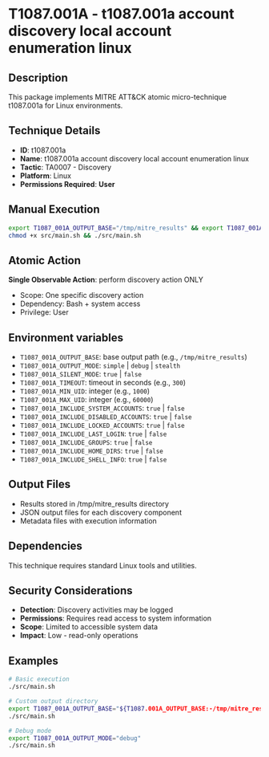 # T1087.001A - t1087.001a account discovery local account enumeration linux

## Description
This package implements MITRE ATT&CK atomic micro-technique t1087.001a for Linux environments.

## Technique Details
- **ID**: t1087.001a
- **Name**: t1087.001a account discovery local account enumeration linux
- **Tactic**: TA0007 - Discovery
- **Platform**: Linux
- **Permissions Required**: **User**

## Manual Execution
```bash
export T1087_001A_OUTPUT_BASE="/tmp/mitre_results" && export T1087_001A_SILENT_MODE=false
chmod +x src/main.sh && ./src/main.sh
```

## Atomic Action
**Single Observable Action**: perform discovery action ONLY
- Scope: One specific discovery action
- Dependency: Bash + system access
- Privilege: User

## Environment variables

- `T1087_001A_OUTPUT_BASE`: base output path (e.g., `/tmp/mitre_results`)
- `T1087_001A_OUTPUT_MODE`: `simple` | `debug` | `stealth`
- `T1087_001A_SILENT_MODE`: `true` | `false`
- `T1087_001A_TIMEOUT`: timeout in seconds (e.g., `300`)
- `T1087_001A_MIN_UID`: integer (e.g., `1000`)
- `T1087_001A_MAX_UID`: integer (e.g., `60000`)
- `T1087_001A_INCLUDE_SYSTEM_ACCOUNTS`: `true` | `false`
- `T1087_001A_INCLUDE_DISABLED_ACCOUNTS`: `true` | `false`
- `T1087_001A_INCLUDE_LOCKED_ACCOUNTS`: `true` | `false`
- `T1087_001A_INCLUDE_LAST_LOGIN`: `true` | `false`
- `T1087_001A_INCLUDE_GROUPS`: `true` | `false`
- `T1087_001A_INCLUDE_HOME_DIRS`: `true` | `false`
- `T1087_001A_INCLUDE_SHELL_INFO`: `true` | `false`

## Output Files
- Results stored in /tmp/mitre_results directory
- JSON output files for each discovery component
- Metadata files with execution information

## Dependencies
This technique requires standard Linux tools and utilities.

## Security Considerations
- **Detection**: Discovery activities may be logged
- **Permissions**: Requires read access to system information
- **Scope**: Limited to accessible system data
- **Impact**: Low - read-only operations

## Examples
```bash
# Basic execution
./src/main.sh

# Custom output directory
export T1087_001A_OUTPUT_BASE="${T1087.001A_OUTPUT_BASE:-/tmp/mitre_results}/results"
./src/main.sh

# Debug mode
export T1087_001A_OUTPUT_MODE="debug"
./src/main.sh
```
